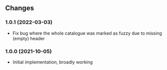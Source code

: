 ## Changes

### 1.0.1 (2022-03-03)

* Fix bug where the whole catalogue was marked as fuzzy due to missing (empty) header


### 1.0.0 (2021-10-05)

* Initial implementation, broadly working
